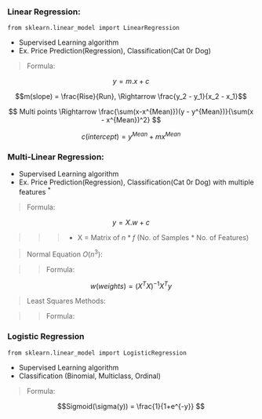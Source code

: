 ### Linear Regression:
```
from sklearn.linear_model import LinearRegression 
```
- Supervised Learning algorithm
- Ex. Price Prediction(Regression), Classification(Cat 0r Dog)

> Formula:

$$ y = m.x+c $$

$$m(slope) = \frac{Rise}{Run}, \Rightarrow  \frac{y_2 - y_1}{x_2 - x_1}$$

$$ Multi points \Rightarrow \frac{\sum(x-x^{Mean)})(y - y^{Mean})}{\sum(x - x^{Mean})^2} $$

$$ c(intercept) = y^{Mean} + m x^{Mean} $$


### Multi-Linear Regression:
- Supervised Learning algorithm
- Ex. Price Prediction(Regression), Classification(Cat 0r Dog) with multiple features $^*$

> Formula:

$$ y = X.w + c $$

>>> - X = Matrix of $n * f$ (No. of Samples * No. of Features)

> Normal Equation $O(n^3)$:

>> Formula:

$$w(weights) = (X^TX)^{-1}X^Ty$$

> Least Squares Methods:

>> Formula:


### Logistic Regression
```
from sklearn.linear_model import LogisticRegression
```
- Supervised Learning algorithm
- Classification (Binomial, Multiclass, Ordinal)

> Formula:

$$Sigmoid(\sigma(y)) = \frac{1}{1+e^{-y}} $$
